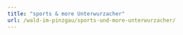 ```yaml
---
title: "sports & more Unterwurzacher"
url: /wald-im-pinzgau/sports-und-more-unterwurzacher/
---
```

